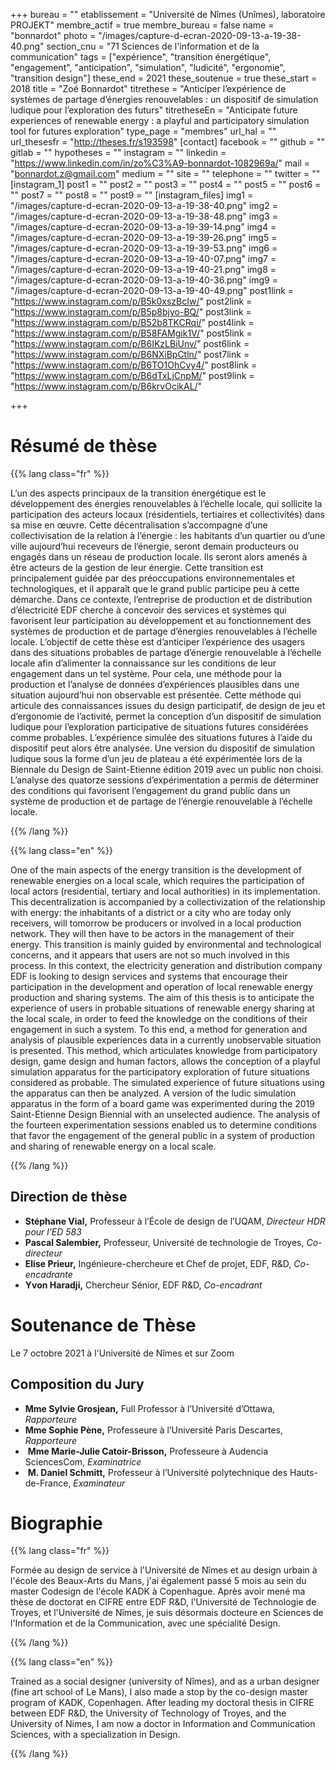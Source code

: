 +++
bureau = ""
etablissement = "Université de Nîmes (Unîmes), laboratoire PROJEKT"
membre_actif = true
membre_bureau = false
name = "bonnardot"
photo = "/images/capture-d-ecran-2020-09-13-a-19-38-40.png"
section_cnu = "71 Sciences de l'information et de la communication"
tags = ["expérience", "transition énergétique", "engagement", "anticipation", "simulation", "ludicité", "ergonomie", "transition design"]
these_end = 2021
these_soutenue = true
these_start = 2018
title = "Zoé Bonnardot"
titrethese = "Anticiper l’expérience de systèmes de partage d’énergies renouvelables : un dispositif de simulation ludique pour l’exploration des futurs"
titretheseEn = "Anticipate future experiences of renewable energy : a playful and participatory simulation tool for futures exploration"
type_page = "membres"
url_hal = ""
url_thesesfr = "http://theses.fr/s193598"
[contact]
facebook = ""
github = ""
gitlab = ""
hypotheses = ""
instagram = ""
linkedin = "https://www.linkedin.com/in/zo%C3%A9-bonnardot-1082969a/"
mail = "bonnardot.z@gmail.com"
medium = ""
site = ""
telephone = ""
twitter = ""
[instagram_1]
post1 = ""
post2 = ""
post3 = ""
post4 = ""
post5 = ""
post6 = ""
post7 = ""
post8 = ""
post9 = ""
[instagram_files]
img1 = "/images/capture-d-ecran-2020-09-13-a-19-38-40.png"
img2 = "/images/capture-d-ecran-2020-09-13-a-19-38-48.png"
img3 = "/images/capture-d-ecran-2020-09-13-a-19-39-14.png"
img4 = "/images/capture-d-ecran-2020-09-13-a-19-39-26.png"
img5 = "/images/capture-d-ecran-2020-09-13-a-19-39-53.png"
img6 = "/images/capture-d-ecran-2020-09-13-a-19-40-07.png"
img7 = "/images/capture-d-ecran-2020-09-13-a-19-40-21.png"
img8 = "/images/capture-d-ecran-2020-09-13-a-19-40-36.png"
img9 = "/images/capture-d-ecran-2020-09-13-a-19-40-49.png"
post1link = "https://www.instagram.com/p/B5k0xszBcIw/"
post2link = "https://www.instagram.com/p/B5p8bjyo-BQ/"
post3link = "https://www.instagram.com/p/B52b8TKCRqi/"
post4link = "https://www.instagram.com/p/B58FAMgik1V/"
post5link = "https://www.instagram.com/p/B6IKzLBiUnv/"
post6link = "https://www.instagram.com/p/B6NXiBpCtln/"
post7link = "https://www.instagram.com/p/B6TO1OhCvy4/"
post8link = "https://www.instagram.com/p/B6dTxLjCnpM/"
post9link = "https://www.instagram.com/p/B6krvOcikAL/"

+++
<!-- Supprimer les parties non remplies. Tu es libre d'ajouter ce que tu veux à cette partie -->

# Résumé de thèse

{{% lang class="fr" %}}

L’un des aspects principaux de la transition énergétique est le développement des énergies renouvelables à l’échelle locale, qui sollicite la participation des acteurs locaux (résidentiels, tertiaires et collectivités) dans sa mise en œuvre. Cette décentralisation s’accompagne d’une collectivisation de la relation à l’énergie : les habitants d’un quartier ou d’une ville aujourd’hui receveurs de l’énergie, seront demain producteurs ou engagés dans un réseau de production locale. Ils seront alors amenés à être acteurs de la gestion de leur énergie. Cette transition est principalement guidée par des préoccupations environnementales et technologiques, et il apparaît que le grand public participe peu à cette démarche. Dans ce contexte, l’entreprise de production et de distribution d’électricité EDF cherche à concevoir des services et systèmes qui favorisent leur participation au développement et au fonctionnement des systèmes de production et de partage d’énergies renouvelables à l’échelle locale. L’objectif de cette thèse est d’anticiper l’expérience des usagers dans des situations probables de partage d’énergie renouvelable à l’échelle locale afin d’alimenter la connaissance sur les conditions de leur engagement dans un tel système. Pour cela, une méthode pour la production et l’analyse de données d’expériences plausibles dans une situation aujourd’hui non observable est présentée. Cette méthode qui articule des connaissances issues du design participatif, de design de jeu et d’ergonomie de l’activité, permet la conception d’un dispositif de simulation ludique pour l’exploration participative de situations futures considérées comme probables. L’expérience simulée des situations futures à l’aide du dispositif peut alors être analysée. Une version du dispositif de simulation ludique sous la forme d’un jeu de plateau a été expérimentée lors de la Biennale du Design de Saint-Etienne édition 2019 avec un public non choisi. L’analyse des quatorze sessions d’expérimentation a permis de déterminer des conditions qui favorisent l’engagement du grand public dans un système de production et de partage de l’énergie renouvelable à l’échelle locale.

{{% /lang %}}

{{% lang class="en" %}}

One of the main aspects of the energy transition is the development of renewable energies on a local scale, which requires the participation of local actors (residential, tertiary and local authorities) in its implementation. This decentralization is accompanied by a collectivization of the relationship with energy: the inhabitants of a district or a city who are today only receivers, will tomorrow be producers or involved in a local production network. They will then have to be actors in the management of their energy. This transition is mainly guided by environmental and technological concerns, and it appears that users are not so much involved in this process. In this context, the electricity generation and distribution company EDF is looking to design services and systems that encourage their participation in the development and operation of local renewable energy production and sharing systems. The aim of this thesis is to anticipate the experience of users in probable situations of renewable energy sharing at the local scale, in order to feed the knowledge on the conditions of their engagement in such a system. To this end, a method for generation and analysis of plausible experiences data in a currently unobservable situation is presented. This method, which articulates knowledge from participatory design, game design and human factors, allows the conception of a playful simulation apparatus for the participatory exploration of future situations considered as probable. The simulated experience of future situations using the apparatus can then be analyzed. A version of the ludic simulation apparatus in the form of a board game was experimented during the 2019 Saint-Etienne Design Biennial with an unselected audience. The analysis of the fourteen experimentation sessions enabled us to determine conditions that favor the engagement of the general public in a system of production and sharing of renewable energy on a local scale.

{{% /lang %}}

## Direction de thèse

* **Stéphane Vial,** Professeur à l’École de design de l’UQAM, _Directeur HDR pour l’ED 583_
* **Pascal Salembier,** Professeur, Université de technologie de Troyes, _Co-directeur_
* **Elise Prieur,** Ingénieure-chercheure et Chef de projet, EDF, R&D, _Co-encadrante_
* **Yvon Haradji,** Chercheur Sénior, EDF R&D, _Co-encadrant_

# Soutenance de Thèse 

Le 7 octobre 2021 à l'Université de Nîmes et sur Zoom

## Composition du Jury 

* **Mme Sylvie Grosjean,** Full Professor à l’Université d’Ottawa, _Rapporteure_ 
* **Mme Sophie Pène,** Professeure à l’Université Paris Descartes, _Rapporteure_
*  **Mme Marie-Julie Catoir-Brisson,** Professeure à Audencia SciencesCom, _Examinatrice_
*  **M. Daniel Schmitt,** Professeur à l’Université polytechnique des Hauts-de-France, _Examinateur_

# Biographie

{{% lang class="fr" %}}

Formée au design de service à l'Université de Nîmes et au design urbain à l'école des Beaux-Arts du Mans, j'ai également passé 5 mois au sein du master Codesign de l'école KADK à Copenhague. Après avoir mené ma thèse de doctorat en CIFRE entre EDF R&D, l'Université de Technologie de Troyes, et l'Université de Nîmes, je suis désormais docteure en Sciences de l'Information et de la Communication, avec une spécialité Design. 

{{% /lang %}}

{{% lang class="en" %}}

Trained as a social designer (university of Nîmes), and as a urban designer (fine art school of Le Mans), I also made a stop by the co-design master program of KADK, Copenhagen. After leading my doctoral thesis in CIFRE between EDF R&D, the University of Technology of Troyes, and the University of Nimes, I am now a doctor in Information and Communication Sciences, with a specialization in Design.

{{% /lang %}}